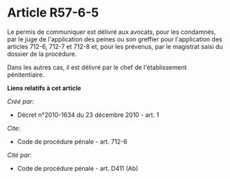# Article R57-6-5

Le permis de communiquer est délivré aux avocats, pour les condamnés, par le juge de l'application des peines ou son greffier
pour l'application des articles 712-6, 712-7 et 712-8 et, pour les prévenus, par le magistrat saisi du dossier de la
procédure. 

Dans les autres cas, il est délivré par le chef de l'établissement pénitentiaire.

**Liens relatifs à cet article**

_Créé par_:

  - Décret n°2010-1634 du 23 décembre 2010 - art. 1

_Cite_:

  - Code de procédure pénale - art. 712-6

_Cité par_:

  - Code de procédure pénale - art. D411 (Ab)
